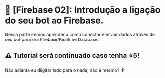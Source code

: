 # 🚀 [Firebase 02]: Introdução a ligação do seu bot ao Firebase.
Nessa parte iremos aprender a como conectar e enviar dados através do seu bot para o/a Firebase/Realtime Database.

## ⚠ Tutorial será continuado caso tenha ⭐5!
Não adianta eu diigitar tudo para o nada, não é mesmo? :P
